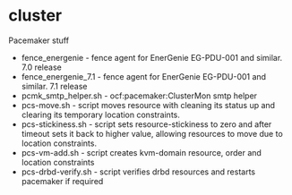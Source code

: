 cluster
=======

Pacemaker stuff

* fence_energenie - fence agent for EnerGenie EG-PDU-001 and similar. 7.0 release
* fence_energenie_7.1 - fence agent for EnerGenie EG-PDU-001 and similar. 7.1 release
* pcmk_smtp_helper.sh - ocf:pacemaker:ClusterMon smtp helper
* pcs-move.sh - script moves resource with cleaning its status up and clearing its temporary location constraints.
* pcs-stickiness.sh - script sets resource-stickiness to zero and after timeout sets it back to higher value, allowing resources to move due to location constraints.
* pcs-vm-add.sh - script creates kvm-domain resource, order and location constraints
* pcs-drbd-verify.sh - script verifies drbd resources and restarts pacemaker if required
